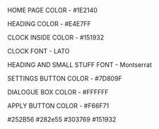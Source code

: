 
HOME PAGE COLOR - #1E2140

HEADING COLOR - #E4E7FF

CLOCK INSIDE COLOR - #151932

CLOCK FONT - LATO

HEADING AND SMALL STUFF FONT - Montserrat

SETTINGS BUTTON COLOR - #7D809F

DIALOGUE BOX COLOR - #FFFFFF

APPLY BUTTON COLOR - #F66F71

#252B56 #282e55 #303769 #151932
